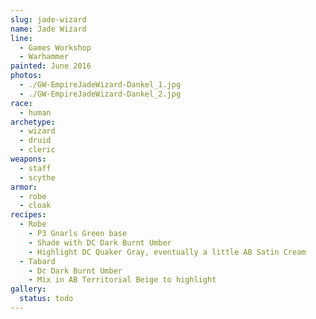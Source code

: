 ```yaml
---
slug: jade-wizard
name: Jade Wizard
line:
  - Games Workshop
  - Warhammer
painted: June 2016
photos:
  - ./GW-EmpireJadeWizard-Dankel_1.jpg
  - ./GW-EmpireJadeWizard-Dankel_2.jpg
race:
  - human
archetype:
  - wizard
  - druid
  - cleric
weapons:
  - staff
  - scythe
armor:
  - robe
  - cloak
recipes:
  - Robe
    - P3 Gnarls Green base
    - Shade with DC Dark Burnt Umber
    - Highlight DC Quaker Gray, eventually a little AB Satin Cream
  - Tabard
    - Dc Dark Burnt Umber
    - Mix in AB Territorial Beige to highlight
gallery:
  status: todo
---
```

